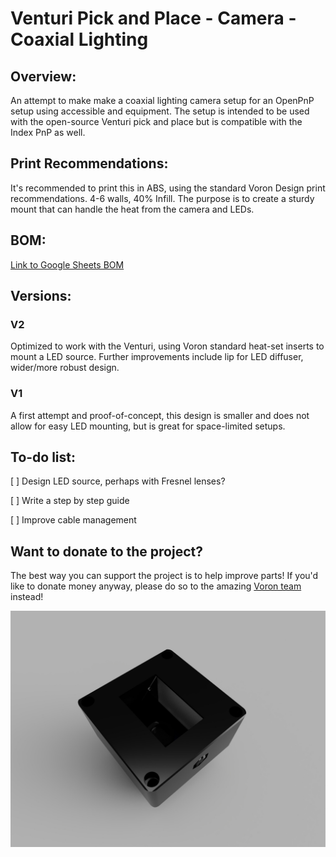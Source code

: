 # Venturi Pick and Place - Camera - Coaxial Lighting

## Overview:
An attempt to make make a coaxial lighting camera setup for an OpenPnP setup using accessible and equipment.
The setup is intended to be used with the open-source Venturi pick and place but is compatible with the Index PnP as well. 

## Print Recommendations:
It's recommended to print this in ABS, using the standard Voron Design print recommendations.
4-6 walls, 40% Infill. The purpose is to create a sturdy mount that can handle the heat from the camera and LEDs.


## BOM:
[Link to Google Sheets BOM](https://docs.google.com/spreadsheets/d/1D1hoAl91Vej7W7oMimbHd9n2eGIAGP6pNwO8Y0FJvNI/edit?usp=sharing)



## Versions:
### V2
Optimized to work with the Venturi, using Voron standard heat-set inserts to mount a LED source. Further improvements include lip for LED diffuser, wider/more robust design.

### V1
A first attempt and proof-of-concept, this design is smaller and does not allow for easy LED mounting, but is great for space-limited setups.


## To-do list:
[ ] Design LED source, perhaps with Fresnel lenses?

[ ] Write a step by step guide

[ ] Improve cable management


## Want to donate to the project?
The best way you can support the project is to help improve parts! If you'd like to donate money anyway, please do so to the amazing [Voron team](https://vorondesign.com) instead!

[![Prototype](https://github.com/Oakman-Dev/Venturi/blob/main/Inspection%20Camera/Coaxial%20Lighting/V1/Images/V1-Prototype.jpg)](https://github.com/Oakman-Industries/Venturi/)
